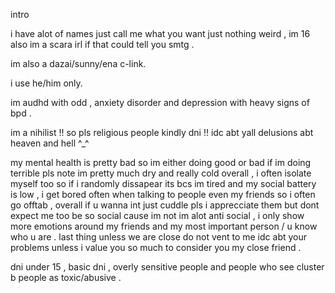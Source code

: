 intro 

i have alot of names just call me what you want just nothing weird , im 16 also im a scara irl if that could tell you smtg .

im also a dazai/sunny/ena c-link.

i use he/him only.

im audhd with odd , anxiety disorder and depression with heavy signs of bpd .

im a nihilist !! so pls religious people kindly dni !! idc abt yall delusions abt heaven and hell ^⁠_⁠^

my mental health is pretty bad so im either doing good or bad if im doing terrible pls note im pretty much dry and really cold overall , i often isolate myself too so if i randomly dissapear its bcs im tired and my social battery is low , i get bored often when talking to people even my friends so i often go offtab , overall if u wanna int just cuddle pls i apprecciate them but dont expect me too be so social cause im not im alot anti social , i only show more emotions around my friends and my most important person / u know who u are .
last thing unless we are close do not vent to me idc abt your problems unless i value you so much to consider you my close friend .

dni under 15 , basic dni , overly sensitive people and people who see cluster b people as toxic/abusive .




